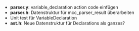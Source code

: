 - **parser.y**: variable_declaration action code einfügen
- **parser.h**: Datenstruktur für mcc_parser_result überarbeiten
- Unit test für VariableDeclaration
- **ast.h**: Neue Datenstruktur für Declarations als ganzes?

